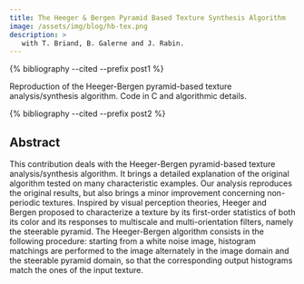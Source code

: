 ```yaml
---
title: The Heeger & Bergen Pyramid Based Texture Synthesis Algorithm 
image: /assets/img/blog/hb-tex.png
description: > 
   with T. Briand, B. Galerne and J. Rabin.
---
```


{% bibliography --cited --prefix post1 %}
<!--{% cite Briand2014heeger  --prefix post1 %}-->

Reproduction of the Heeger-Bergen pyramid-based texture analysis/synthesis algorithm. Code in C and algorithmic details.

{% bibliography --cited --prefix post2 %}

## Abstract<!--{% cite Briand2014heeger  --prefix post2 %}-->

This contribution deals with the Heeger-Bergen pyramid-based texture analysis/synthesis algorithm. It brings a detailed explanation of the original algorithm tested on many characteristic examples. Our analysis reproduces the original results, but also brings a minor improvement concerning non-periodic textures. Inspired by visual perception theories, Heeger and Bergen proposed to characterize a texture by its first-order statistics of both its color and its responses to multiscale and multi-orientation filters, namely the steerable pyramid. The Heeger-Bergen algorithm consists in the following procedure: starting from a white noise image, histogram matchings are performed to the image alternately in the image domain and the steerable pyramid domain, so that the corresponding output histograms match the ones of the input texture.


